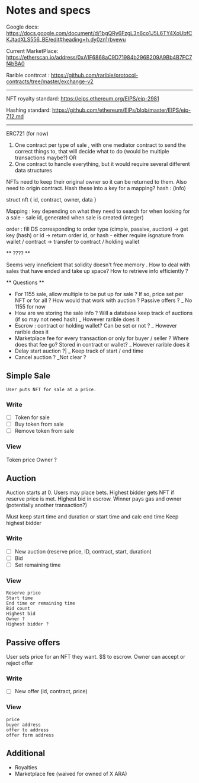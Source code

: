# Notes and specs

Google docs: https://docs.google.com/document/d/1bgQRy6FzgL3n6co1J5L6TY4XoUbfCKJtadXLS556_BE/edit#heading=h.dy0zn1rbvewu

Current MarketPlace: https://etherscan.io/address/0xA1F6868aC9D71984b296B209A9Bb4B7FC7f4bBA0

Rarible conttrcat : https://github.com/rarible/protocol-contracts/tree/master/exchange-v2

-------

NFT royalty standard: https://eips.ethereum.org/EIPS/eip-2981

Hashing standard: https://github.com/ethereum/EIPs/blob/master/EIPS/eip-712.md

--------------

ERC721 (for now)

1) One contract per type of sale , with one mediator contract to send the correct things to, that will decide what to do (would be multiple transactions maybe?)
OR
2) One contract to handle everything, but it would require several different data structures

 NFTs need to keep their original owner so it can be returned to them. Also need to origin contract. Hash these into a key for a mapping? hash : (info)

 struct nft {
	id,  contract, owner, data
 }

 Mapping : key depending on what they need to search for when looking for a sale
	- sale id, generated when sale is created (integer)

 order : fill DS corresponding to order type (cimple, passive, auction) -> get key (hash) or id -> return order id, or hash
			- either require isgnature from wallet / contract
		-> transfer to contract / holding wallet

 ** ???? **

 Seems very inneficient that solidity doesn't free memory . How to deal with sales that have ended and take up space?
 How to retrieve info efficiently ?


** Questions **

- For 1155 sale, allow multiple to be put up for sale ? If so, price set per NFT or for all ? How would that work with auction ? Passive offers ?
		_ No 1155 for now
- How are we storing the sale info ? Will a database keep track of auctions (if so may not need hash)
	_ However rarible does it
- Escrow : contract or holding wallet? Can be set or not ?
	_ However rarible does it
- Marketplace fee for every transaction or only for buyer / seller ? Where does that fee go? Stored in contract or wallet?
	_ However rarible does it
- Delay start auction ?|
	_ Keep track of start / end time
- Cancel auction ?
	_Not clear ?


## Simple Sale
	User puts NFT for sale at a price.

### Write

- [ ] Token for sale
- [ ] Buy token from sale
- [ ] Remove token from sale

### View
Token price
Owner ?

## Auction

Auction starts at 0. Users may place bets. Highest bidder gets NFT if reserve price is met. Highest bid in escrow. Winner pays gas and owner (potentially another transaction?)

Must keep start time and duration or start time and calc end time
Keep highest bidder

### Write

- [ ] New auction (reserve price, ID, contract, start, duration)
- [ ] Bid
- [ ] Set remaining time

### View
	Reserve price
	Start time
	End time or remaining time
	Bid count
	Highest bid
	Owner ?
	Highest bidder ?


## Passive offers

User sets price for an NFT they want. $$ to escrow. Owner can accept or reject offer

### Write

- [ ] New offer (id, contract, price)

### View
	price
	buyer address
	offer to address
	offer form address


## Additional
- Royalties
- Marketplace fee (waived for owned of X ARA)
